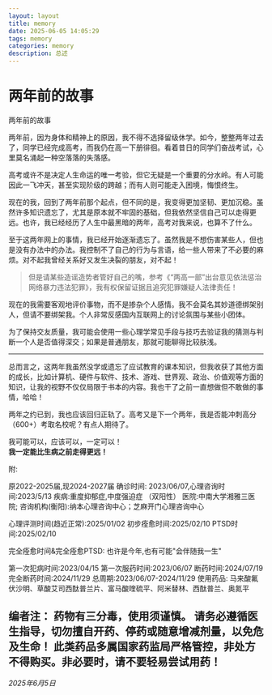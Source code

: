 ```yaml
---
layout: layout
title: memory
date: 2025-06-05 14:05:29
tags: memory
categories: memory
description: 总述
---
```


# 两年前的故事

两年前的故事
<!-- more -->

两年前，因为身体和精神上的原因，我不得不选择留级休学。如今，整整两年过去了，同学已经完成高考，而我仍在高一下册徘徊。看着昔日的同学们奋战考试，心里莫名涌起一种空落落的失落感。

高考或许不是决定人生命运的唯一考验，但它无疑是一个重要的分水岭。有人可能因此一飞冲天，甚至实现阶级的跨越；而有人则可能走入困境，悔恨终生。

现在的我，回到了两年前那个起点，但不同的是，我变得更加坚韧、更加沉稳。虽然许多知识遗忘了，尤其是原本就不牢固的基础，但我依然坚信自己可以走得更远。也许，我已经经历了人生中最黑暗的两年，高考对我来说，也算不了什么。

至于这两年网上的事情，我已经开始逐渐遗忘了。虽然我是不想伤害某些人，但也是没有办法中的办法。我控制不了自己的行为与言语，给一些人带来了不必要的麻烦。对不起我曾经关系好又发生决裂的朋友，对不起！

> 但是请某些造谣造势者管好自己的嘴，参考《“两高一部”出台意见依法惩治网络暴力违法犯罪》，我有权保留证据且追究犯罪嫌疑人法律责任！

现在的我需要客观地评价事物，而不是掺杂个人感情。我不会莫名其妙道德绑架别人，但请不要绑架我。个人非常反感国内互联网上的讨论氛围与某些小团体。

为了保持交友质量，我可能会使用一些心理学常见手段与技巧去验证我的猜测与判断一个人是否值得深交；如果是普通朋友，那就可能聊得比较肤浅。

---

总而言之，这两年我虽然没学或遗忘了应试教育的课本知识，但我收获了其他方面的成长，比如计算机、硬件与软件、技术、游戏、世界观、政治、价值观等方面的知识，让我的视野不仅仅局限于书本的内容。我也干了之前一直想做但不敢做的事情，哈哈！

两年之约已到，我也应该回归正轨了。高考又是下一个两年，我是否能冲刺高分（600+）考取名校呢？有点人期待了。

我可能可以，应该可以，一定可以！  
**我一定能比生病之前走得更远！**


附:

原2022-2025届,现2024-2027届
确诊时间: 2023/06/07,心理咨询时间:2023/5/13
疾病:重度抑郁症,中度强迫症 （双阳性）
医院:中南大学湘雅三医院;
咨询机构(衡阳):纳本心理咨询中心；芝麻开门心理咨询中心

心理评测时间(趋近正常):2025/01/02
初步痊愈时间:2025/02/10
PTSD时间:2025/02/10

完全痊愈时间&完全痊愈PTSD: 也许是今年,也有可能"会伴随我一生"

第一次犯病时间:2023/04/15
第一次服药时间:2023/06/07
断药时间:2024/07/19
完全断药时间:2024/11/29
总周期:2023/06/07-2024/11/29
使用药品: 马来酸氟伏沙明、草酸艾司西酞普兰片、富马酸喹硫平、阿米替林、西酞普兰、奥氮平

编者注： 药物有三分毒，使用须谨慎。
        请务必遵循医生指导，切勿擅自开药、停药或随意增减剂量，以免危及生命！
        此类药品多属国家药监局严格管控，非处方不得购买。非必要时，请不要轻易尝试用药！
---

*2025年6月5日*
<link rel="stylesheet" href="https://cdn.jsdelivr.net/npm/aplayer@1.10/dist/APlayer.min.css" />
<script src="https://cdn.jsdelivr.net/npm/aplayer@1.10/dist/APlayer.min.js"></script>

<div id="aplayer"></div>

<script>
  const ap = new APlayer({
    container: document.getElementById('aplayer'),
    fixed: true,      // 固定播放器底部，可删
    autoplay: true,
    audio: [
      {
        name: '破茧',
        artist: '张韶涵',
        url: 'https://music.ourgot.cn/pojiang.mp3',
        cover: 'https://music.ourgot.cn/pojiang.png',
        lrc: 'https://music.ourgot.cn/renshijian.lrc',
        lrcType: 3  // 代表歌词是外链格式
      },
      {
        name: '无名的人',
        artist: '张韶涵',
        url: 'https://music.ourgot.cn/wumingderen.mp3',
        cover: 'https://music.ourgot.cn/wumingderen.png',
        lrc: 'https://music.ourgot.cn/renshijian.lrc',
        lrcType: 3  // 代表歌词是外链格式
      },
      {
        name: '暮色回响',
        artist: '张韶涵',
        url: 'https://music.ourgot.cn/musehuixiang.mp3',
        cover: 'https://music.ourgot.cn/musehuixiang.png',
        lrc: 'https://music.ourgot.cn/renshijian.lrc',
        lrcType: 3  // 代表歌词是外链格式
      },
      {
        name: '人世间',
        artist: '雷佳',
        url: 'https://music.ourgot.cn/renshijian.mp3',
        cover: 'https://music.ourgot.cn/renshijian.jpg',
        lrc: 'https://music.ourgot.cn/renshijian.lrc',
        lrcType: 3  // 代表歌词是外链格式
      }
      
    ]
  });
</script>
